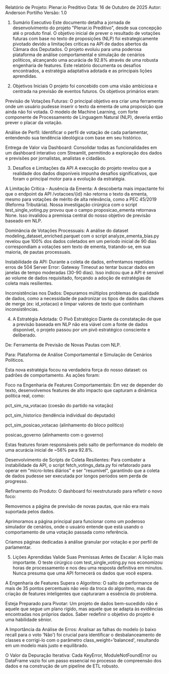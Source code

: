 Relatório de Projeto: Plenar.io Preditivo
Data: 16 de Outubro de 2025 Autor: Anderson Portilho Versão: 1.0

1. Sumário Executivo
Este documento detalha a jornada de desenvolvimento do projeto "Plenar.io Preditivo", desde sua concepção até o produto final. O objetivo inicial de prever o resultado de votações futuras com base no texto de proposições (NLP) foi estrategicamente pivotado devido a limitações críticas na API de dados abertos da Câmara dos Deputados. O projeto evoluiu para uma poderosa plataforma de análise comportamental e simulação de cenários políticos, alcançando uma acurácia de 92.8% através de uma robusta engenharia de features. Este relatório documenta os desafios encontrados, a estratégia adaptativa adotada e as principais lições aprendidas.

2. Objetivos Iniciais
O projeto foi concebido com uma visão ambiciosa e centrada na previsão de eventos futuros. Os objetivos primários eram:

Previsão de Votações Futuras: O principal objetivo era criar uma ferramenta onde um usuário pudesse inserir o texto da ementa de uma proposição que ainda não foi votada. O modelo de Machine Learning, com forte componente de Processamento de Linguagem Natural (NLP), deveria então prever o placar da votação.

Análise de Perfil: Identificar o perfil de votação de cada parlamentar, entendendo sua tendência ideológica com base em seu histórico.

Entrega de Valor via Dashboard: Consolidar todas as funcionalidades em um dashboard interativo com Streamlit, permitindo a exploração dos dados e previsões por jornalistas, analistas e cidadãos.

3. Desafios e Limitações da API
A execução do projeto revelou que a realidade dos dados disponíveis impunha desafios significativos, que foram o principal motor para a evolução da estratégia.

A Limitação Crítica - Ausência da Ementa: A descoberta mais impactante foi que o endpoint da API /votacoes/{id} não retorna o texto da ementa, mesmo para votações de mérito de alta relevância, como a PEC 45/2019 (Reforma Tributária). Nossa investigação cirúrgica com o script test_single_voting.py provou que o campo proposicao_ementa retornava None. Isso invalidou a premissa central do nosso objetivo de previsão baseado em NLP.

Dominância de Votações Processuais: A análise do dataset modeling_dataset_enriched.parquet com o script analyze_ementa_bias.py revelou que 100% dos dados coletados em um período inicial de 90 dias correspondiam a votações sem texto de ementa, tratando-se, em sua maioria, de pautas processuais.

Instabilidade da API: Durante a coleta de dados, enfrentamos repetidos erros de 504 Server Error: Gateway Timeout ao tentar buscar dados em janelas de tempo moderadas (30-90 dias). Isso indicou que a API é sensível ao volume de dados requisitado, forçando a adoção de estratégias de coleta mais resilientes.

Inconsistências nos Dados: Depuramos múltiplos problemas de qualidade de dados, como a necessidade de padronizar os tipos de dados das chaves de merge (ex: id_votacao) e limpar valores de texto que continham inconsistências.

4. A Estratégia Adotada: O Pivô Estratégico
Diante da constatação de que a previsão baseada em NLP não era viável com a fonte de dados disponível, o projeto passou por um pivô estratégico consciente e deliberado.

De: Ferramenta de Previsão de Novas Pautas com NLP.

Para: Plataforma de Análise Comportamental e Simulação de Cenários Políticos.

Esta nova estratégia focou na verdadeira força do nosso dataset: os padrões de comportamento. As ações foram:

Foco na Engenharia de Features Comportamentais: Em vez de depender do texto, desenvolvemos features de alto impacto que capturam a dinâmica política real, como:

pct_sim_na_votacao (coesão do partido na votação)

pct_sim_historico (tendência individual do deputado)

pct_sim_posicao_votacao (alinhamento do bloco político)

posicao_governo (alinhamento com o governo)

Estas features foram responsáveis pelo salto de performance do modelo de uma acurácia inicial de ~56% para 92.8%.

Desenvolvimento de Scripts de Coleta Resilientes: Para combater a instabilidade da API, o script fetch_votings_data.py foi refatorado para operar em "micro-lotes diários" e ser "resumível", garantindo que a coleta de dados pudesse ser executada por longos períodos sem perda de progresso.

Refinamento do Produto: O dashboard foi reestruturado para refletir o novo foco:

Removemos a página de previsão de novas pautas, que não era mais suportada pelos dados.

Aprimoramos a página principal para funcionar como um poderoso simulador de cenários, onde o usuário entende que está usando o comportamento de uma votação passada como referência.

Criamos páginas dedicadas à análise granular por votação e por perfil de parlamentar.

5. Lições Aprendidas
Valide Suas Premissas Antes de Escalar: A lição mais importante. O teste cirúrgico com test_single_voting.py nos economizou horas de processamento e nos deu uma resposta definitiva em minutos. Nunca presuma que uma API fornecerá os dados que você espera.

A Engenharia de Features Supera o Algoritmo: O salto de performance de mais de 35 pontos percentuais não veio da troca do algoritmo, mas da criação de features inteligentes que capturaram a essência do problema.

Esteja Preparado para Pivotar: Um projeto de dados bem-sucedido não é aquele que segue um plano rígido, mas aquele que se adapta às evidências encontradas nos próprios dados. Saber redefinir o objetivo do projeto é uma habilidade sênior.

A Importância da Análise de Erros: Analisar as falhas do modelo (o baixo recall para o voto 'Não') foi crucial para identificar o desbalanceamento de classes e corrigi-lo com o parâmetro class_weight='balanced', resultando em um modelo mais justo e equilibrado.

O Valor da Depuração Iterativa: Cada KeyError, ModuleNotFoundError ou DataFrame vazio foi um passo essencial no processo de compreensão dos dados e na construção de um pipeline de ETL robusto.